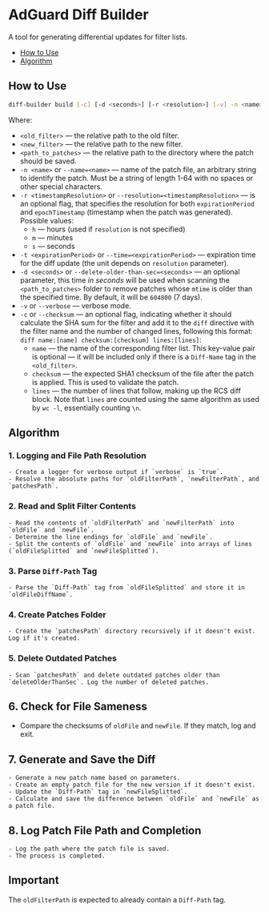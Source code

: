 # AdGuard Diff Builder

A tool for generating differential updates for filter lists.

- [How to Use](#how-to-use)
- [Algorithm](#algorithm)

## How to Use

```bash
diff-builder build [-c] [-d <seconds>] [-r <resolution>] [-v] -n <name> -t <expirationPeriod> <old_filter> <new_filter> <path_to_patches>
```

Where:

- `<old_filter>` — the relative path to the old filter.
- `<new_filter>` — the relative path to the new filter.
- `<path_to_patches>` — the relative path to the directory where the patch should be saved.
- `-n <name>` or `--name=<name>` — name of the patch file, an arbitrary string to identify the patch.
  Must be a string of length 1-64 with no spaces or other special characters.
- `-r <timestampResolution>` or `--resolution=<timestampResolution>` — is an optional flag,
  that specifies the resolution for both `expirationPeriod` and `epochTimestamp` (timestamp when the patch was generated).
  Possible values:
    - `h` — hours (used if `resolution` is not specified)
    - `m` — minutes
    - `s` — seconds
- `-t <expirationPeriod>` or `--time=<expirationPeriod>` — expiration time for the diff update
  (the unit depends on `resolution` parameter).
- `-d <seconds>` or `--delete-older-than-sec=<seconds>` — an optional parameter,
  this time *in seconds* will be used when scanning the `<path_to_patches>` folder to remove patches
  whose `mtime` is older than the specified time. By default, it will be `604800` (7 days).
- `-v` or `--verbose` — verbose mode.
- `-c` or `--checksum` — an optional flag, indicating whether it should calculate the SHA sum for the filter
  and add it to the `diff` directive with the filter name and the number of changed lines,
  following this format: `diff name:[name] checksum:[checksum] lines:[lines]`:
    - `name` — the name of the corresponding filter list.
      This key-value pair is optional — it will be included only if there is a `Diff-Name` tag in the `<old_filter>`.
    - `checksum` — the expected SHA1 checksum of the file after the patch is applied.
      This is used to validate the patch.
    - `lines` — the number of lines that follow, making up the RCS diff block.
      Note that `lines` are counted using the same algorithm as used by `wc -l`, essentially counting `\n`.

## Algorithm

### 1. Logging and File Path Resolution

    - Create a logger for verbose output if `verbose` is `true`.
    - Resolve the absolute paths for `oldFilterPath`, `newFilterPath`, and `patchesPath`.

### 2. Read and Split Filter Contents

    - Read the contents of `oldFilterPath` and `newFilterPath` into `oldFile` and `newFile`.
    - Determine the line endings for `oldFile` and `newFile`.
    - Split the contents of `oldFile` and `newFile` into arrays of lines (`oldFileSplitted` and `newFileSplitted`).

### 3. Parse `Diff-Path` Tag

    - Parse the `Diff-Path` tag from `oldFileSplitted` and store it in `oldFileDiffName`.

### 4. Create Patches Folder

    - Create the `patchesPath` directory recursively if it doesn't exist. Log if it's created.

### 5. Delete Outdated Patches

    - Scan `patchesPath` and delete outdated patches older than `deleteOlderThanSec`. Log the number of deleted patches.

## 6. Check for File Sameness

   - Compare the checksums of `oldFile` and `newFile`. If they match, log and exit.

## 7. Generate and Save the Diff

    - Generate a new patch name based on parameters.
    - Create an empty patch file for the new version if it doesn't exist.
    - Update the `Diff-Path` tag in `newFileSplitted`.
    - Calculate and save the difference between `oldFile` and `newFile` as a patch file.

## 8. Log Patch File Path and Completion

    - Log the path where the patch file is saved.
    - The process is completed.

## Important

The `oldFilterPath` is expected to already contain a `Diff-Path` tag.
